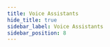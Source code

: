 ```yaml
---
title: Voice Assistants
hide_title: true
sidebar_label: Voice Assistants
sidebar_position: 8
---
```


